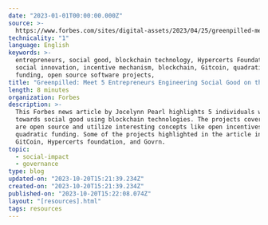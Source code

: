 ```yaml
---
date: "2023-01-01T00:00:00.000Z"
source: >-
  https://www.forbes.com/sites/digital-assets/2023/04/25/greenpilled-meet-5-entrepreneurs-engineering-social-good-on-the-blockchain/?sh=75e2c331468f
technicality: "1"
language: English
keywords: >-
  entrepreneurs, social good, blockchain technology, Hypercerts Foundation, open
  social innovation, incentive mechanism, blockchain, Gitcoin, quadratic
  funding, open source software projects,
title: "Greenpilled: Meet 5 Entrepreneurs Engineering Social Good on the Blockchain"
length: 8 minutes
organization: Forbes
description: >-
  This Forbes news article by Jocelynn Pearl highlights 5 individuals working
  towards social good using blockchain technologies. The projects covered here
  are open source and utilize interesting concepts like open incentives and
  quadratic funding. Some of the projects highlighted in the article include
  GitCoin, Hypercerts foundation, and Govrn.
topic:
  - social-impact
  - governance
type: blog
updated-on: "2023-10-20T15:21:39.234Z"
created-on: "2023-10-20T15:21:39.234Z"
published-on: "2023-10-20T15:22:08.074Z"
layout: "[resources].html"
tags: resources
---
```

